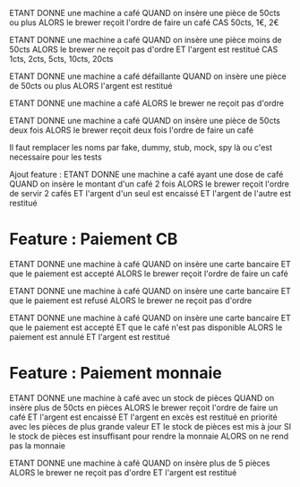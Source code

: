 ETANT DONNE une machine a café
QUAND on insère une pièce de 50cts ou plus
ALORS le brewer reçoit l'ordre de faire un café
CAS 50cts, 1€, 2€

ETANT DONNE une machine a café
QUAND on insère une pièce moins de 50cts
ALORS le brewer ne reçoit pas d'ordre
ET l'argent est restitué
CAS 1cts, 2cts, 5cts, 10cts, 20cts

ETANT DONNE une machine a café défaillante
QUAND on insère une pièce de 50cts ou plus
ALORS l'argent est restitué

ETANT DONNE une machine a café
ALORS le brewer ne reçoit pas d'ordre

ETANT DONNE une machine a café
QUAND on insère une pièce de 50cts deux fois
ALORS le brewer reçoit deux fois l'ordre de faire un café

Il faut remplacer les noms par fake, dummy, stub, mock, spy là ou c'est necessaire pour les tests

Ajout feature : 
ETANT DONNE une machine a café ayant une dose de café
QUAND on insère le montant d'un café 2 fois
ALORS le brewer reçoit l'ordre de servir 2 cafés
ET l'argent d'un seul est encaissé
ET l'argent de l'autre est restitué

# Feature : Paiement CB
ETANT DONNE une machine à café
QUAND on insère une carte bancaire 
ET que le paiement est accepté
ALORS le brewer reçoit l'ordre de faire un café

ETANT DONNE une machine à café
QUAND on insère une carte bancaire
ET que le paiement est refusé
ALORS le brewer ne reçoit pas d'ordre

ETANT DONNE une machine à café
QUAND on insère une carte bancaire
ET que le paiement est accepté
ET que le café n'est pas disponible
ALORS le paiement est annulé 
ET l'argent est restitué

# Feature : Paiement monnaie
ETANT DONNE une machine à café avec un stock de pièces
QUAND on insère plus de 50cts en pièces
ALORS le brewer reçoit l'ordre de faire un café
ET l'argent est encaissé
ET l'argent en excès est restitué en priorité avec les pièces de plus grande valeur
ET le stock de pièces est mis à jour
SI le stock de pièces est insuffisant pour rendre la monnaie
ALORS on ne rend pas la monnaie

ETANT DONNE une machine à café
QUAND on insère plus de 5 pièces
ALORS le brewer ne reçoit pas d'ordre
ET l'argent est restitué

